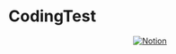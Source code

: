 # CodingTest

<div align="center">

<a href="https://jeong.notion.site/CODING-TEST-1189f2b91b2980e49c11ed195c2a8aed" target="_blank">![Notion](https://img.shields.io/badge/Notion-%23000000.svg?style=for-the-badge&logo=notion&logoColor=white)

</div>
